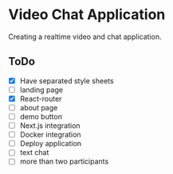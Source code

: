 # Video Chat Application

Creating a realtime video and chat application.


## ToDo
- [x] Have separated style sheets
- [ ] landing page
- [x] React-router
- [ ] about page
- [ ] demo button
- [ ] Next.js integration
- [ ] Docker integration
- [ ] Deploy application
- [ ] text chat
- [ ] more than two participants
